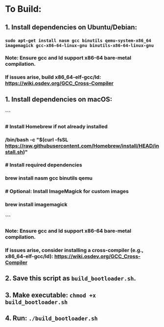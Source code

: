 # To Build:
## 1. Install dependencies on Ubuntu/Debian:
###    `sudo apt-get install nasm gcc binutils qemu-system-x86_64 imagemagick gcc-x86-64-linux-gnu binutils-x86-64-linux-gnu`
###    Note: Ensure gcc and ld support x86-64 bare-metal compilation.
###    If issues arise, build x86_64-elf-gcc/ld: https://wiki.osdev.org/GCC_Cross-Compiler
## 1. Install dependencies on macOS:
###    ```
###    # Install Homebrew if not already installed
###    /bin/bash -c "$(curl -fsSL https://raw.githubusercontent.com/Homebrew/install/HEAD/install.sh)"
###    # Install required dependencies
###    brew install nasm gcc binutils qemu
###    # Optional: Install ImageMagick for custom images
###    brew install imagemagick
###    ```
###    Note: Ensure gcc and ld support x86-64 bare-metal compilation.
###    If issues arise, consider installing a cross-compiler (e.g., x86_64-elf-gcc/ld): https://wiki.osdev.org/GCC_Cross-Compiler
## 2. Save this script as `build_bootloader.sh`.
## 3. Make executable: `chmod +x build_bootloader.sh`
## 4. Run: `./build_bootloader.sh`